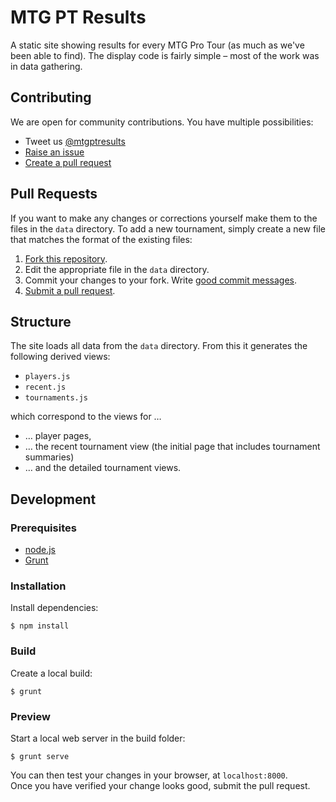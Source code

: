 # MTG PT Results

A static site showing results for every MTG Pro Tour (as much as we've been able
to find). The display code is fairly simple – most of the work was in data
gathering.

## Contributing

We are open for community contributions. You have multiple possibilities: 

* Tweet us [@mtgptresults](https://twitter.com/mtgptresults)
* [Raise an issue](https://github.com/czarandy/mtgptresults/issues)
* [Create a pull request](#pull-requests)

## Pull Requests

If you want to make any changes or corrections yourself make them to the files 
in the `data` directory. To add a new tournament, simply create a new file that 
matches the format of the existing files:

1. [Fork this repository](https://help.github.com/articles/fork-a-repo/).
2. Edit the appropriate file in the `data` directory.
3. Commit your changes to your fork. Write [good commit messages](https://github.com/erlang/otp/wiki/writing-good-commit-messages).
4. [Submit a pull request](https://help.github.com/articles/using-pull-requests/).

## Structure

The site loads all data from the `data` directory. From this it
generates the following derived views: 

* `players.js` 
* `recent.js` 
* `tournaments.js`

which correspond to the views for … 

* … player pages, 
* … the recent tournament view (the initial page that includes tournament 
summaries)
* … and the detailed tournament views.

## Development

### Prerequisites

* [node.js](https://nodejs.org/en/)
* [Grunt](http://gruntjs.com/getting-started)

### Installation

Install dependencies:

    $ npm install

### Build

Create a local build:

    $ grunt

### Preview

Start a local web server in the build folder:

    $ grunt serve

You can then test your changes in your browser, at `localhost:8000`.  
Once you have verified your change looks good, submit the pull request.
